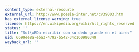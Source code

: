 ```yaml
---
content_type: external-resource
external_url: http://www.poesia-inter.net/cv39003.htm
has_external_license_warning: true
license: https://en.wikipedia.org/wiki/All_rights_reserved
status: ''
title: "Sol\xEDa escribir con su dedo grande en el aire:"
uid: 6699ee8a-eba3-4792-b542-34c160980349
wayback_url: ''
---
```

